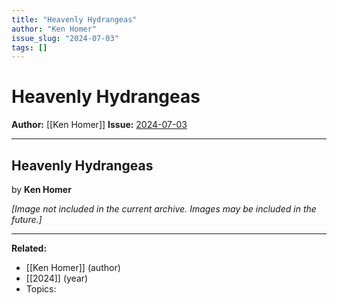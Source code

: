 ```yaml
---
title: "Heavenly Hydrangeas"
author: "Ken Homer"
issue_slug: "2024-07-03"
tags: []
---
```


# Heavenly Hydrangeas

**Author:** [[Ken Homer]]
**Issue:** [2024-07-03](https://plex.collectivesensecommons.org/2024-07-03/)

---

## Heavenly Hydrangeas
by **Ken Homer**

*[Image not included in the current archive. Images may be included in the future.]*

---

**Related:**
- [[Ken Homer]] (author)
- [[2024]] (year)
- Topics: 

